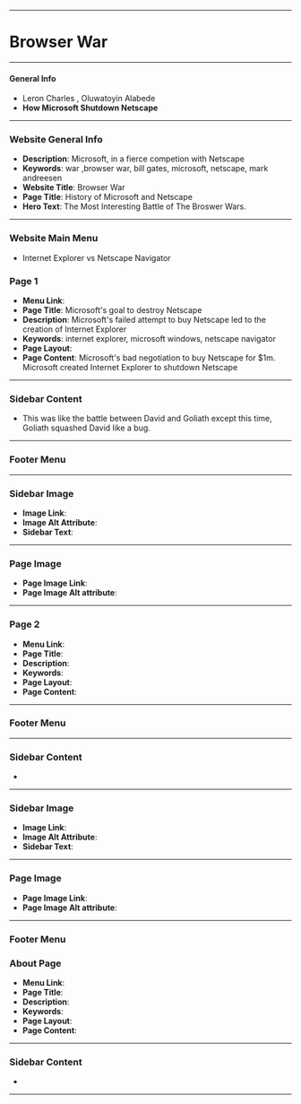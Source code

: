 <meta name="description" content="The quick brown fox jumped over the lazy dog.">
<meta name="author" content="John Smith">

---

# Browser War

[_metadata_:authors]:- "Leron Charles, Oluwatoyin Alabede"
[_metadata_:tags]:- "internet, browswer, browser-war, internet-pioneer"  
---
####  General Info
-  Leron Charles , Oluwatoyin Alabede
-   **How Microsoft Shutdown Netscape**
---
### Website General Info
-   **Description**: Microsoft, in a fierce competion with Netscape
-   **Keywords**: war ,browser war, bill gates, microsoft, netscape, mark andreesen
-   **Website Title**: Browser War
-   **Page Title**: History of Microsoft and Netscape
-   **Hero Text**: The Most Interesting Battle of The Broswer Wars.
---
### Website Main Menu 
-    Internet Explorer vs Netscape Navigator
### Page 1
-   **Menu Link**:
-   **Page Title**: Microsoft's goal to destroy Netscape
-   **Description**: Microsoft's failed attempt to buy Netscape led to the creation of Internet Explorer
-   **Keywords**: internet explorer, microsoft windows, netscape navigator
-   **Page Layout**: 
-   **Page Content**: Microsoft's bad negotiation to buy Netscape for $1m. Microsoft created Internet Explorer to shutdown Netscape
---
###  Sidebar Content 
-   This was like the battle between David and Goliath except this time, Goliath squashed David like a bug.
---
### Footer Menu
---
### Sidebar Image
-   **Image Link**: 
-   **Image Alt Attribute**:
-   **Sidebar Text**:
---
### Page Image
-   **Page Image Link**:
-   **Page Image Alt attribute**:
---
### Page 2
-   **Menu Link**:
-   **Page Title**: 
-   **Description**: 
-   **Keywords**: 
-   **Page Layout**: 
-   **Page Content**: 
---
### Footer Menu
---
###  Sidebar Content 
-   
---
### Sidebar Image
-   **Image Link**: 
-   **Image Alt Attribute**:
-   **Sidebar Text**:
---
### Page Image
-   **Page Image Link**:
-   **Page Image Alt attribute**:
--- 
### Footer Menu
### About Page
-   **Menu Link**:
-   **Page Title**: 
-   **Description**: 
-   **Keywords**: 
-   **Page Layout**: 
-   **Page Content**: 
---
###  Sidebar Content 
-   
---





